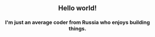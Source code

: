 ## <p align="center">Hello world!</p>

### <p align="center"/>I'm just an average coder from Russia who enjoys building things.
